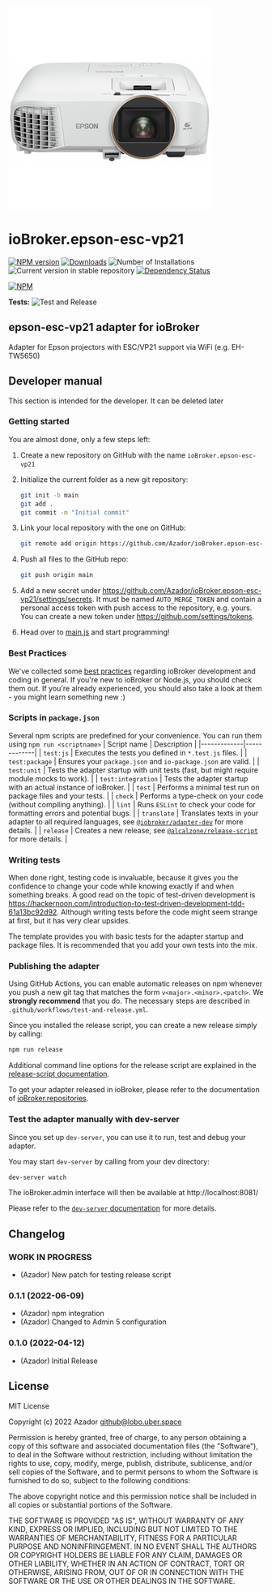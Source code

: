 ![Logo](admin/epson-esc-vp21.png)
# ioBroker.epson-esc-vp21

[![NPM version](https://img.shields.io/npm/v/iobroker.epson-esc-vp21.svg)](https://www.npmjs.com/package/iobroker.epson-esc-vp21)
[![Downloads](https://img.shields.io/npm/dm/iobroker.epson-esc-vp21.svg)](https://www.npmjs.com/package/iobroker.epson-esc-vp21)
![Number of Installations](https://iobroker.live/badges/epson-esc-vp21-installed.svg)
![Current version in stable repository](https://iobroker.live/badges/epson-esc-vp21-stable.svg)
[![Dependency Status](https://img.shields.io/david/Azador/iobroker.epson-esc-vp21.svg)](https://david-dm.org/Azador/iobroker.epson-esc-vp21)

[![NPM](https://nodei.co/npm/iobroker.epson-esc-vp21.png?downloads=true)](https://nodei.co/npm/iobroker.epson-esc-vp21/)

**Tests:** ![Test and Release](https://github.com/Azador/ioBroker.epson-esc-vp21/workflows/Test%20and%20Release/badge.svg)

## epson-esc-vp21 adapter for ioBroker

Adapter for Epson projectors with ESC/VP21 support via WiFi (e.g. EH-TW5650)

## Developer manual
This section is intended for the developer. It can be deleted later

### Getting started

You are almost done, only a few steps left:
1. Create a new repository on GitHub with the name `ioBroker.epson-esc-vp21`
1. Initialize the current folder as a new git repository:  
    ```bash
    git init -b main
    git add .
    git commit -m "Initial commit"
    ```
1. Link your local repository with the one on GitHub:  
    ```bash
    git remote add origin https://github.com/Azador/ioBroker.epson-esc-vp21
    ```

1. Push all files to the GitHub repo:  
    ```bash
    git push origin main
    ```
1. Add a new secret under https://github.com/Azador/ioBroker.epson-esc-vp21/settings/secrets. It must be named `AUTO_MERGE_TOKEN` and contain a personal access token with push access to the repository, e.g. yours. You can create a new token under https://github.com/settings/tokens.

1. Head over to [main.js](main.js) and start programming!

### Best Practices
We've collected some [best practices](https://github.com/ioBroker/ioBroker.repositories#development-and-coding-best-practices) regarding ioBroker development and coding in general. If you're new to ioBroker or Node.js, you should
check them out. If you're already experienced, you should also take a look at them - you might learn something new :)

### Scripts in `package.json`
Several npm scripts are predefined for your convenience. You can run them using `npm run <scriptname>`
| Script name | Description |
|-------------|-------------|
| `test:js` | Executes the tests you defined in `*.test.js` files. |
| `test:package` | Ensures your `package.json` and `io-package.json` are valid. |
| `test:unit` | Tests the adapter startup with unit tests (fast, but might require module mocks to work). |
| `test:integration` | Tests the adapter startup with an actual instance of ioBroker. |
| `test` | Performs a minimal test run on package files and your tests. |
| `check` | Performs a type-check on your code (without compiling anything). |
| `lint` | Runs `ESLint` to check your code for formatting errors and potential bugs. |
| `translate` | Translates texts in your adapter to all required languages, see [`@iobroker/adapter-dev`](https://github.com/ioBroker/adapter-dev#manage-translations) for more details. |
| `release` | Creates a new release, see [`@alcalzone/release-script`](https://github.com/AlCalzone/release-script#usage) for more details. |

### Writing tests
When done right, testing code is invaluable, because it gives you the 
confidence to change your code while knowing exactly if and when 
something breaks. A good read on the topic of test-driven development 
is https://hackernoon.com/introduction-to-test-driven-development-tdd-61a13bc92d92. 
Although writing tests before the code might seem strange at first, but it has very 
clear upsides.

The template provides you with basic tests for the adapter startup and package files.
It is recommended that you add your own tests into the mix.

### Publishing the adapter
Using GitHub Actions, you can enable automatic releases on npm whenever you push a new git tag that matches the form 
`v<major>.<minor>.<patch>`. We **strongly recommend** that you do. The necessary steps are described in `.github/workflows/test-and-release.yml`.

Since you installed the release script, you can create a new
release simply by calling:
```bash
npm run release
```
Additional command line options for the release script are explained in the
[release-script documentation](https://github.com/AlCalzone/release-script#command-line).

To get your adapter released in ioBroker, please refer to the documentation 
of [ioBroker.repositories](https://github.com/ioBroker/ioBroker.repositories#requirements-for-adapter-to-get-added-to-the-latest-repository).

### Test the adapter manually with dev-server
Since you set up `dev-server`, you can use it to run, test and debug your adapter.

You may start `dev-server` by calling from your dev directory:
```bash
dev-server watch
```

The ioBroker.admin interface will then be available at http://localhost:8081/

Please refer to the [`dev-server` documentation](https://github.com/ioBroker/dev-server#command-line) for more details.

## Changelog
<!--
    Placeholder for the next version (at the beginning of the line):
    ### **WORK IN PROGRESS**
-->

### **WORK IN PROGRESS**
* (Azador) New patch for testing release script

### 0.1.1 (2022-06-09)
* (Azador) npm integration
* (Azador) Changed to Admin 5 configuration

### 0.1.0 (2022-04-12)
* (Azador) Initial Release

## License
MIT License

Copyright (c) 2022 Azador <github@lobo.uber.space>

Permission is hereby granted, free of charge, to any person obtaining a copy
of this software and associated documentation files (the "Software"), to deal
in the Software without restriction, including without limitation the rights
to use, copy, modify, merge, publish, distribute, sublicense, and/or sell
copies of the Software, and to permit persons to whom the Software is
furnished to do so, subject to the following conditions:

The above copyright notice and this permission notice shall be included in all
copies or substantial portions of the Software.

THE SOFTWARE IS PROVIDED "AS IS", WITHOUT WARRANTY OF ANY KIND, EXPRESS OR
IMPLIED, INCLUDING BUT NOT LIMITED TO THE WARRANTIES OF MERCHANTABILITY,
FITNESS FOR A PARTICULAR PURPOSE AND NONINFRINGEMENT. IN NO EVENT SHALL THE
AUTHORS OR COPYRIGHT HOLDERS BE LIABLE FOR ANY CLAIM, DAMAGES OR OTHER
LIABILITY, WHETHER IN AN ACTION OF CONTRACT, TORT OR OTHERWISE, ARISING FROM,
OUT OF OR IN CONNECTION WITH THE SOFTWARE OR THE USE OR OTHER DEALINGS IN THE
SOFTWARE.
